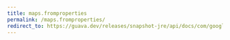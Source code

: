 ```yaml
---
title: maps.fromproperties
permalink: /maps.fromproperties/
redirect_to: https://guava.dev/releases/snapshot-jre/api/docs/com/google/common/collect/Maps.html#fromProperties-java.util.Properties-
---
```

